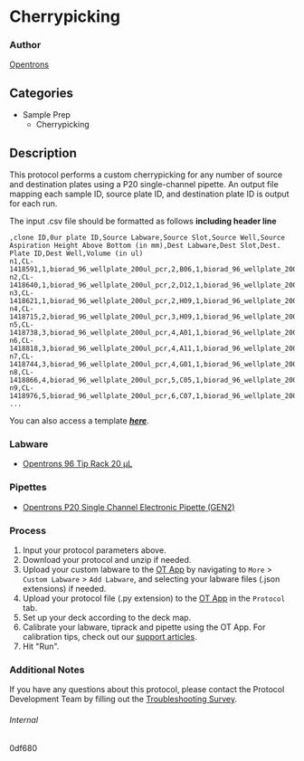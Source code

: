 # Cherrypicking


### Author
[Opentrons](https://opentrons.com/)




## Categories
* Sample Prep
	* Cherrypicking


## Description
This protocol performs a custom cherrypicking for any number of source and destination plates using a P20 single-channel pipette. An output file mapping each sample ID, source plate ID, and destination plate ID is output for each run.

The input .csv file should be formatted as follows **including header line**

```
,clone ID,0ur plate ID,Source Labware,Source Slot,Source Well,Source Aspiration Height Above Bottom (in mm),Dest Labware,Dest Slot,Dest. Plate ID,Dest Well,Volume (in ul)
n1,CL-1418591,1,biorad_96_wellplate_200ul_pcr,2,B06,1,biorad_96_wellplate_200ul_pcr,11,RAILPB03,A01,15
n2,CL-1418640,1,biorad_96_wellplate_200ul_pcr,2,D12,1,biorad_96_wellplate_200ul_pcr,11,RAILPB03,A02,15
n3,CL-1418621,1,biorad_96_wellplate_200ul_pcr,2,H09,1,biorad_96_wellplate_200ul_pcr,11,RAILPB03,A03,15
n4,CL-1418715,2,biorad_96_wellplate_200ul_pcr,3,H09,1,biorad_96_wellplate_200ul_pcr,11,RAILPB03,A04,15
n5,CL-1418738,3,biorad_96_wellplate_200ul_pcr,4,A01,1,biorad_96_wellplate_200ul_pcr,11,RAILPB03,A05,15
n6,CL-1418818,3,biorad_96_wellplate_200ul_pcr,4,A11,1,biorad_96_wellplate_200ul_pcr,11,RAILPB03,A06,15
n7,CL-1418744,3,biorad_96_wellplate_200ul_pcr,4,G01,1,biorad_96_wellplate_200ul_pcr,11,RAILPB03,A07,15
n8,CL-1418866,4,biorad_96_wellplate_200ul_pcr,5,C05,1,biorad_96_wellplate_200ul_pcr,11,RAILPB03,A08,15
n9,CL-1418976,5,biorad_96_wellplate_200ul_pcr,6,C07,1,biorad_96_wellplate_200ul_pcr,11,RAILPB03,A09,15
...
```

You can also access a template ***[here](https://opentrons-protocol-library-website.s3.amazonaws.com/custom-README-images/0df680/ex.csv)***.


### Labware
* [Opentrons 96 Tip Rack 20 µL](https://shop.opentrons.com/collections/opentrons-tips/products/opentrons-10ul-tips)


### Pipettes
* [Opentrons P20 Single Channel Electronic Pipette (GEN2)](https://shop.opentrons.com/single-channel-electronic-pipette-p20/)


### Process
1. Input your protocol parameters above.
2. Download your protocol and unzip if needed.
3. Upload your custom labware to the [OT App](https://opentrons.com/ot-app) by navigating to `More` > `Custom Labware` > `Add Labware`, and selecting your labware files (.json extensions) if needed.
4. Upload your protocol file (.py extension) to the [OT App](https://opentrons.com/ot-app) in the `Protocol` tab.
5. Set up your deck according to the deck map.
6. Calibrate your labware, tiprack and pipette using the OT App. For calibration tips, check out our [support articles](https://support.opentrons.com/en/collections/1559720-guide-for-getting-started-with-the-ot-2).
7. Hit "Run".


### Additional Notes
If you have any questions about this protocol, please contact the Protocol Development Team by filling out the [Troubleshooting Survey](https://protocol-troubleshooting.paperform.co/).


###### Internal
0df680
